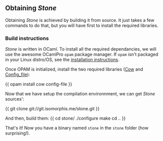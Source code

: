 ## Obtaining *Stone*

Obtaining *Stone* is achieved by building it from source. It just
takes a few commands to do that, but you will have first to install
the required libraries.

### Build instructions

*Stone* is written in OCaml. To install all the required dependancies,
 we will use the awesome OCamlPro `opam` package manager. If `opam`
 isn't packaged in your Linux distro/OS, see the
 [installation instructions](http://opam.ocamlpro.com/doc/Advanced_Install.html).

Once OPAM is initialized, install the two required libraries
 ([Cow](https://github.com/mirage/ocaml-cow) and
 [Config_file](http://config-file.forge.ocamlcore.org/)):
 
 {{
     opam install cow config-file
 }}

Now that we have setup the compilation environnment, we can get
*Stone* sources':

{{
    git clone git://git.isomorphis.me/stone.git
}}

And then, build them:
{{
    cd stone/
    ./configure
    make
    cd ..
}}

That's it! Now you have a binary named `stone` in the `stone` folder
(how surprising!).
